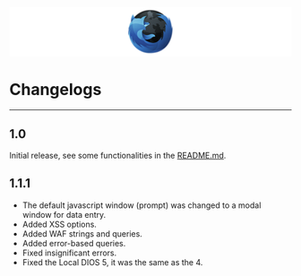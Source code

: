 ![](/src/BannerHBF.png)

# Changelogs #

----------


## 1.0 ##
Initial release, see some functionalities in the [README.md](README.md).

## 1.1.1 ##
- The default javascript window (prompt) was changed to a modal window for data entry.
- Added XSS options.
- Added WAF strings and queries.
- Added error-based queries.
- Fixed insignificant errors.
- Fixed the Local DIOS 5, it was the same as the 4.